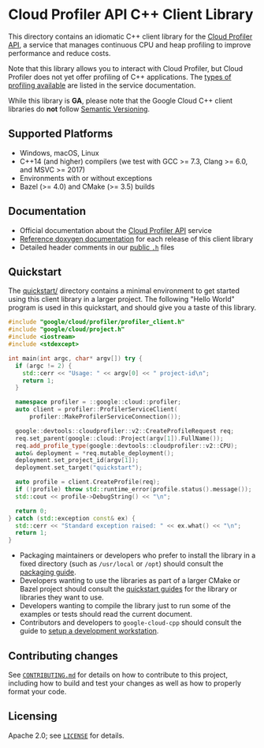 # Cloud Profiler API C++ Client Library

This directory contains an idiomatic C++ client library for the
[Cloud Profiler API][cloud-service], a service that manages continuous CPU
and heap profiling to improve performance and reduce costs.

Note that this library allows you to interact with Cloud Profiler, but Cloud
Profiler does not yet offer profiling of C++ applications. The
[types of profiling available][profiling] are listed in the service
documentation.

[profiling]: https://cloud.google.com/profiler/docs/concepts-profiling#types_of_profiling_available

While this library is **GA**, please note that the Google Cloud C++ client libraries do **not** follow
[Semantic Versioning](https://semver.org/).

## Supported Platforms

* Windows, macOS, Linux
* C++14 (and higher) compilers (we test with GCC >= 7.3, Clang >= 6.0, and
  MSVC >= 2017)
* Environments with or without exceptions
* Bazel (>= 4.0) and CMake (>= 3.5) builds

## Documentation

* Official documentation about the [Cloud Profiler API][cloud-service-docs] service
* [Reference doxygen documentation][doxygen-link] for each release of this
  client library
* Detailed header comments in our [public `.h`][source-link] files

[cloud-service]: https://cloud.google.com/profiler
[cloud-service-docs]: https://cloud.google.com/profiler/docs
[doxygen-link]: https://googleapis.dev/cpp/google-cloud-profiler/latest/
[source-link]: https://github.com/googleapis/google-cloud-cpp/tree/main/google/cloud/profiler

## Quickstart

The [quickstart/](quickstart/README.md) directory contains a minimal environment
to get started using this client library in a larger project. The following
"Hello World" program is used in this quickstart, and should give you a taste of
this library.

<!-- inject-quickstart-start -->
```cc
#include "google/cloud/profiler/profiler_client.h"
#include "google/cloud/project.h"
#include <iostream>
#include <stdexcept>

int main(int argc, char* argv[]) try {
  if (argc != 2) {
    std::cerr << "Usage: " << argv[0] << " project-id\n";
    return 1;
  }

  namespace profiler = ::google::cloud::profiler;
  auto client = profiler::ProfilerServiceClient(
      profiler::MakeProfilerServiceConnection());

  google::devtools::cloudprofiler::v2::CreateProfileRequest req;
  req.set_parent(google::cloud::Project(argv[1]).FullName());
  req.add_profile_type(google::devtools::cloudprofiler::v2::CPU);
  auto& deployment = *req.mutable_deployment();
  deployment.set_project_id(argv[1]);
  deployment.set_target("quickstart");

  auto profile = client.CreateProfile(req);
  if (!profile) throw std::runtime_error(profile.status().message());
  std::cout << profile->DebugString() << "\n";

  return 0;
} catch (std::exception const& ex) {
  std::cerr << "Standard exception raised: " << ex.what() << "\n";
  return 1;
}
```
<!-- inject-quickstart-end -->

* Packaging maintainers or developers who prefer to install the library in a
  fixed directory (such as `/usr/local` or `/opt`) should consult the
  [packaging guide](/doc/packaging.md).
* Developers wanting to use the libraries as part of a larger CMake or Bazel
  project should consult the [quickstart guides](#quickstart) for the library
  or libraries they want to use.
* Developers wanting to compile the library just to run some of the examples or
  tests should read the current document.
* Contributors and developers to `google-cloud-cpp` should consult the guide to
  [setup a development workstation][howto-setup-dev-workstation].

[howto-setup-dev-workstation]: /doc/contributor/howto-guide-setup-development-workstation.md

## Contributing changes

See [`CONTRIBUTING.md`](/CONTRIBUTING.md) for details on how to
contribute to this project, including how to build and test your changes
as well as how to properly format your code.

## Licensing

Apache 2.0; see [`LICENSE`](/LICENSE) for details.
